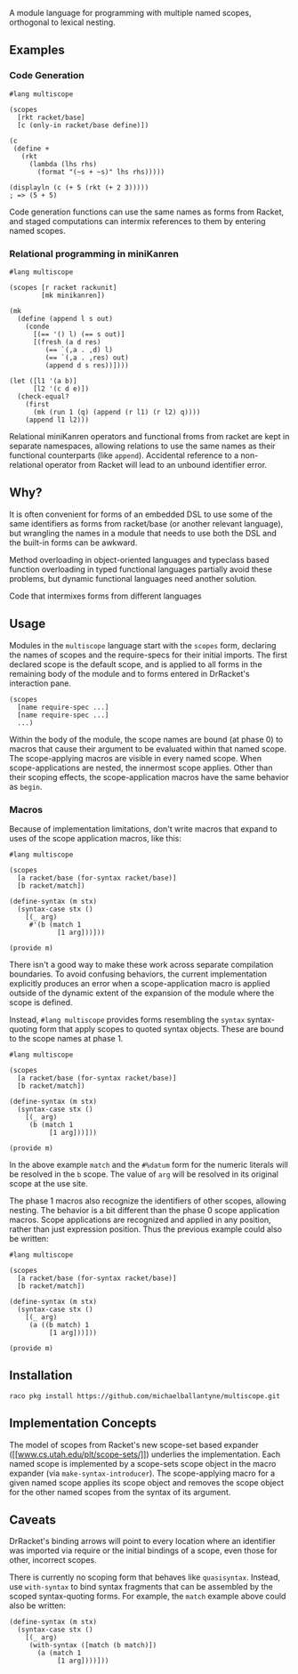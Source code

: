 A module language for programming with multiple named scopes, orthogonal to lexical nesting.

## Examples

### Code Generation

```
#lang multiscope

(scopes
  [rkt racket/base]
  [c (only-in racket/base define)])

(c
 (define +
   (rkt
     (lambda (lhs rhs)
       (format "(~s + ~s)" lhs rhs)))))
       
(displayln (c (+ 5 (rkt (+ 2 3)))))
; => (5 + 5)
```

Code generation functions can use the same names as forms from Racket, and staged computations can intermix references to them by entering named scopes.

### Relational programming in miniKanren

```
#lang multiscope

(scopes [r racket rackunit]
        [mk minikanren])

(mk
  (define (append l s out)
    (conde
      [(== '() l) (== s out)]
      [(fresh (a d res)
         (== `(,a . ,d) l)
         (== `(,a . ,res) out)
         (append d s res))])))

(let ([l1 '(a b)]
      [l2 '(c d e)])
  (check-equal?
    (first
      (mk (run 1 (q) (append (r l1) (r l2) q))))
    (append l1 l2)))
```

Relational miniKanren operators and functional froms from racket are kept in separate namespaces, allowing relations to use the same names as their functional counterparts (like `append`). Accidental reference to a non-relational operator from Racket will lead to an unbound identifier error.


## Why?

It is often convenient for forms of an embedded DSL to use some of the same identifiers as forms from racket/base (or another relevant language), but wrangling the names in a module that needs to use both the DSL and the built-in forms can be awkward.

Method overloading in object-oriented languages and typeclass based function overloading in typed functional languages partially avoid these problems, but dynamic functional languages need another solution.

Code that intermixes forms from different languages

## Usage

Modules in the `multiscope` language start with the `scopes` form, declaring the names of scopes and the require-specs for their initial imports. The first declared scope is the default scope, and is applied to all forms in the remaining body of the module and to forms entered in DrRacket's interaction pane.

```
(scopes
  [name require-spec ...]
  [name require-spec ...]
  ...)
```

Within the body of the module, the scope names are bound (at phase 0) to macros that cause their argument to be evaluated within that named scope. The scope-applying macros are visible in every named scope. When scope-applications are nested, the innermost scope applies. Other than their scoping effects, the scope-application macros have the same behavior as `begin`.

### Macros

Because of implementation limitations, don't write macros that expand to uses of the scope application macros, like this:

```
#lang multiscope

(scopes
  [a racket/base (for-syntax racket/base)]
  [b racket/match])
  
(define-syntax (m stx)
  (syntax-case stx ()
    [(_ arg)
     #'(b (match 1
            [1 arg]))]))

(provide m)
```

There isn't a good way to make these work across separate compilation boundaries. To avoid confusing behaviors, the current implementation explicitly produces an error when a scope-application macro is applied outside of the dynamic extent of the expansion of the module where the scope is defined.

Instead, `#lang multiscope` provides forms resembling the `syntax` syntax-quoting form that apply scopes to quoted syntax objects. These are bound to the scope names at phase 1.

```
#lang multiscope

(scopes
  [a racket/base (for-syntax racket/base)]
  [b racket/match])
  
(define-syntax (m stx)
  (syntax-case stx ()
    [(_ arg)
     (b (match 1
          [1 arg]))]))

(provide m)
```

In the above example `match` and the `#%datum` form for the numeric literals will be resolved in the `b` scope. The value of `arg` will be resolved in its original scope at the use site.

The phase 1 macros also recognize the identifiers of other scopes, allowing nesting. The behavior is a bit different than the phase 0 scope application macros. Scope applications are recognized and applied in any position, rather than just expression position. Thus the previous example could also be written:

```
#lang multiscope

(scopes
  [a racket/base (for-syntax racket/base)]
  [b racket/match])
  
(define-syntax (m stx)
  (syntax-case stx ()
    [(_ arg)
     (a ((b match) 1
          [1 arg]))]))

(provide m)
```

## Installation

```
raco pkg install https://github.com/michaelballantyne/multiscope.git
```

## Implementation Concepts

The model of scopes from Racket's new scope-set based expander ([[www.cs.utah.edu/plt/scope-sets/]]) underlies the implementation. Each named scope is implemented by a scope-sets scope object in the macro expander (via  `make-syntax-introducer`). The scope-applying macro for a given named scope applies its scope object and removes the scope object for the other named scopes from the syntax of its argument.

## Caveats

DrRacket's binding arrows will point to every location where an identifier was imported via require or the initial bindings of a scope, even those for other, incorrect scopes.

There is currently no scoping form that behaves like `quasisyntax`. Instead, use `with-syntax` to bind syntax fragments that can be assembled by the scoped syntax-quoting forms. For example, the `match` example above could also be written:

```
(define-syntax (m stx)
  (syntax-case stx ()
    [(_ arg)
     (with-syntax ([match (b match)])
       (a (match 1
            [1 arg])))]))
```
